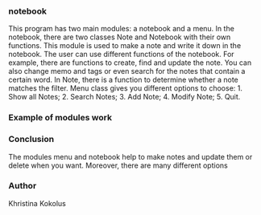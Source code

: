 ### notebook


This program has two main modules: a notebook and a menu. In the notebook, there are two classes Note and 
Notebook with their own functions. This module is used to make a note and write it down in the notebook. 
The user can use different functions of the notebook. For example, there are functions to create, find and 
update the note. You can also change memo and tags or even search for the notes that contain a certain word. 
In Note, there is a function to determine whether a note matches the filter. Menu class gives you different 
options to choose: 1. Show all Notes; 2. Search Notes; 3. Add Note; 4. Modify Note; 5. Quit.


### Example of modules work



### Conclusion
The modules menu and notebook help to make notes and update them or delete when you want. Moreover, there are many different options


### Author

Khristina Kokolus

